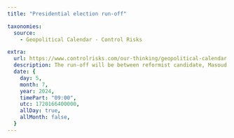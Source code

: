```yaml
---
title: "Presidential election run-off"

taxonomies:
  source:
    - Geopolitical Calendar - Control Risks

extra:
  url: https://www.controlrisks.com/our-thinking/geopolitical-calendar
  description: The run-off will be between reformist candidate, Masoud Pezeshkian, against hard liner Saeed Jalili. Location- Iran.
  date: {
    day: 5,
    month: 7,
    year: 2024,
    timePart: "09:00",
    utc: 1720166400000,
    allDay: true,
    allMonth: false,
  }
---
```

